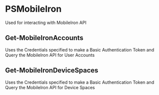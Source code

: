 # PSMobileIron
Used for interacting with MobileIron API


## Get-MobileIronAccounts
Uses the Credentials specified to make a Basic Authentication Token and Query the MobileIron API for User Accounts

## Get-MobileIronDeviceSpaces
Uses the Credentials specified to make a Basic Authentication Token and Query the MobileIron API for Device Spaces
